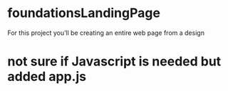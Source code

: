 # foundationsLandingPage
For this project you’ll be creating an entire web page from a design
# not sure if Javascript is needed but added app.js